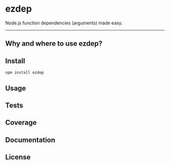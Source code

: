 ezdep
=====



Node.js function dependencies (arguments) made easy.

---


## Why and where to use ezdep?



## Install

`npm install ezdep`


## Usage



## Tests



## Coverage



## Documentation



## License